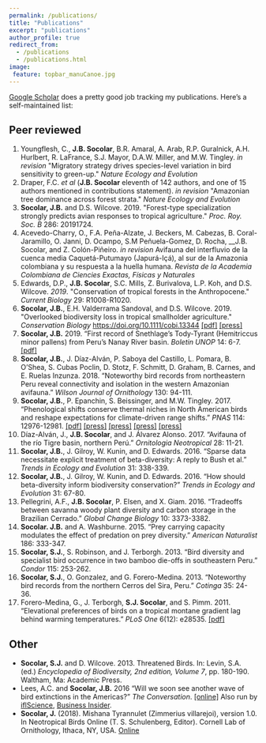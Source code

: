 ```yaml
---
permalink: /publications/
title: "Publications"
excerpt: "publications"
author_profile: true
redirect_from: 
  - /publications
  - /publications.html
image:
 feature: topbar_manuCanoe.jpg
---
```


[Google Scholar](https://scholar.google.com/citations?user=yjUcJPsAAAAJ&hl=en) does a pretty good job tracking my publications. Here’s a self-maintained list:

## Peer reviewed

1. Youngflesh, C., __J.B. Socolar__, B.R. Amaral, A. Arab, R.P. Guralnick, A.H. Hurlbert, R. LaFrance, S.J. Mayor, D.A.W. Miller, and M.W. Tingley. _in revision_ "Migratory strategy drives species-level variation in bird sensitivity to green-up." _Nature Ecology and Evolution_
1. Draper, F.C. _et al_ (__J.B. Socolar__ eleventh of 142 authors, and one of 15 authors mentioned in contributions statement). _in revision_ "Amazonian tree dominance across forest strata." _Nature Ecology and Evolution_
1. __Socolar, J.B.__ and D.S. Wilcove. 2019. "Forest-type specialization strongly predicts avian responses to tropical agriculture." _Proc. Roy. Soc. B_ 286: 20191724.
1. Acevedo-Charry, O., F.A. Peña-Alzate, J. Beckers, M. Cabezas, B. Coral-Jaramillo, O. Janni, D. Ocampo, S.M Peñuela-Gomez, D. Rocha, __J.B. Socolar, and Z. Colón-Piñeiro. _in revision_ Avifauna del interfluvio de la cuenca media Caquetá-Putumayo (Japurá-Içá), al sur de la Amazonia colombiana y su respuesta a la huella humana. _Revista de la Academia Colombiana de Ciencies Exactas, Físicas y Naturales_
1. Edwards, D.P., __J.B. Socolar__, S.C. Mills, Z. Burivalova, L.P. Koh, and D.S. Wilcove. _2019_. "Conservation of tropical forests in the Anthropocene." _Current Biology_ 29: R1008-R1020.
1. __Socolar, J.B.__, E.H. Valderrama Sandoval, and D.S. Wilcove. 2019. "Overlooked biodiversity loss in tropical smallholder agriculture." _Conservation Biology_ https://doi.org/10.1111/cobi.13344 [\[pdf\]]() [\[press\]](https://news.mongabay.com/2019/07/small-scale-farming-is-a-big-threat-to-biodiversity-in-the-western-amazon-study/)
1. __Socolar, J.B.__ 2019. “First record of Snethlage’s Tody-Tyrant (Hemitriccus minor pallens) from Peru’s Nanay River basin. _Boletin UNOP_ 14: 6-7. [\[pdf\]](https://boletinunop.weebly.com/uploads/6/2/2/6/62265985/boletin_unop_vol._14_n%C2%B01_2019_-_socolar.pdf)
1. __Socolar, J.B.__, J. Díaz-Alván, P. Saboya del Castillo, L. Pomara, B. O’Shea, S. Cubas Poclin, D. Stotz, F. Schmitt, D. Graham, B. Carnes, and E. Ruelas Inzunza. 2018. “Noteworthy bird records from northeastern Peru reveal connectivity and isolation in the western Amazonian avifauna.” _Wilson Journal of Ornithology_ 130: 94-111.
1. __Socolar, J.B.__, P. Epanchin, S. Beissinger, and M.W. Tingley. 2017. “Phenological shifts conserve thermal niches in North American birds and reshape expectations for climate-driven range shifts.” _PNAS_ 114: 12976-12981. [\[pdf\]](https://www.pnas.org/content/pnas/114/49/12976.full.pdf) [\[press\]](https://www.nytimes.com/2018/07/30/science/california-birds-climate-change.html) [\[press\]](https://www.motherjones.com/environment/2017/12/california-songbirds-have-figured-out-a-way-to-outsmart-climate-change/) [\[press\]](https://www.audubon.org/news/are-birds-nesting-earlier-so-their-chicks-dont-overheat) [\[press\]](https://www.altmetric.com/details/28869857/news)
1. Díaz-Alván, J., __J.B. Socolar__, and J. Álvarez Alonso. 2017. “Avifauna of the río Tigre basin, northern Perú.” _Ornitologia Neotropical_ 28: 11-21.
1. __Socolar, J.B.__, J. Gilroy, W. Kunin, and D. Edwards. 2016. “Sparse data necessitate explicit treatment of beta-diversity: A reply to Bush et al.” _Trends in Ecology and Evolution_ 31: 338-339.
1. __Socolar, J.B.__, J. Gilroy, W. Kunin, and D. Edwards. 2016. “How should beta-diversity inform biodiversity conservation?” _Trends in Ecology and Evolution_ 31: 67-80.
1. Pellegrini, A.F., __J.B. Socolar__, P. Elsen, and X. Giam. 2016. “Tradeoffs between savanna woody plant diversity and carbon storage in the Brazilian Cerrado.” _Global Change Biology_ 10: 3373-3382.
1. __Socolar. J.B.__ and A. Washburne.  2015. “Prey carrying capacity modulates the effect of predation on prey diversity.” _American Naturalist_ 186: 333-347.
1. __Socolar, S.J.__, S. Robinson, and J. Terborgh. 2013. “Bird diversity and specialist bird occurrence in two bamboo die-offs in southeastern Peru.” _Condor_ 115: 253-262.
1. __Socolar, S.J.__, O. Gonzalez, and G. Forero-Medina. 2013. “Noteworthy bird records from the northern Cerros del Sira, Peru.” _Cotinga_ 35: 24-36.
1. Forero-Medina, G., J. Terborgh, __S.J. Socolar__, and S. Pimm. 2011. “Elevational preferences of birds on a tropical montane gradient lag behind warming temperatures.” _PLoS One_ 6(12): e28535. [\[pdf\]](https://journals.plos.org/plosone/article/file?id=10.1371/journal.pone.0028535&type=printable)

## Other

- __Socolar, S.J.__ and D. Wilcove. 2013.  Threatened Birds. In: Levin, S.A. (ed.) _Encyclopedia of Biodiversity, 2nd edition, Volume 7_, pp. 180-190. Waltham, Ma: Academic Press.
- Lees, A.C. and __Socolar, J.B.__ 2016 “Will we soon see another wave of bird extinctions in the Americas?” _The Conversation_. [\[online\]](https://theconversation.com/will-we-soon-see-another-wave-of-bird-extinctions-in-the-americas-56795) Also run by [iflScience](https://www.iflscience.com/plants-and-animals/will-we-soon-see-another-wave-bird-extinctions-americas/), [Business Insider](https://www.businessinsider.com/were-could-soon-be-seeing-another-massive-wave-of-bird-extinction-2016-4).
- __Socolar, J.__ (2018). Mishana Tyrannulet (Zimmerius villarejoi), version 1.0. In Neotropical Birds Online (T. S. Schulenberg, Editor). Cornell Lab of Ornithology, Ithaca, NY, USA. [Online](https://doi.org/10.2173/nb.mistyr1.01)